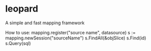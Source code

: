 leopard
=======

A simple and fast mapping framework

How to use:
mapping.register("source name", datasource)
s := mapping.newSession("sourceName")
s.FindAll(&objSlice)
s.Find(id)
s.Query(sql)
